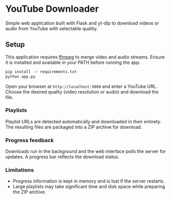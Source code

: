 # YouTube Downloader

Simple web application built with Flask and yt-dlp to download videos or audio from YouTube with selectable quality.

## Setup

This application requires [ffmpeg](https://ffmpeg.org) to merge video and audio streams.
Ensure it is installed and available in your PATH before running the app.

```bash
pip install -r requirements.txt
python app.py
```

Open your browser at `http://localhost:5000` and enter a YouTube URL. Choose the desired quality (video resolution or audio) and download the file.

### Playlists

Playlist URLs are detected automatically and downloaded in their entirety. The resulting files are packaged into a ZIP archive for download.

### Progress feedback

Downloads run in the background and the web interface polls the server for updates. A progress bar reflects the download status.

### Limitations

- Progress information is kept in memory and is lost if the server restarts.
- Large playlists may take significant time and disk space while preparing the ZIP archive.

